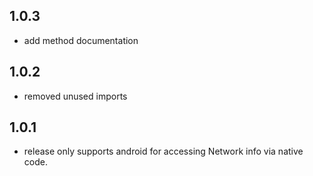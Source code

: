 ## 1.0.3

* add method documentation

## 1.0.2

* removed unused imports


## 1.0.1

* release only supports android for accessing Network info via native code.
